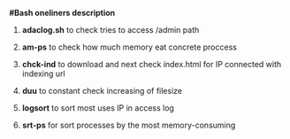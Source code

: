 
**#Bash oneliners description**


1. **adaclog.sh** to check tries to access /admin path 

2. **am-ps** to check how much memory eat concrete proccess

3. **chck-ind** to download and next check index.html for IP connected with indexing url

4. **duu** to constant check increasing of filesize

5. **logsort** to sort most uses IP in access log

6. **srt-ps** for sort processes by the most memory-consuming

